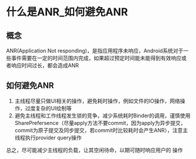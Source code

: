 # 什么是ANR_如何避免ANR



## 概念

ANR(Application Not responding)，是指应用程序未响应，Android系统对于一 些事件需要在一定的时间范围内完成，如果超过预定时间能未能得到有效响应或 者响应时间过长，都会造成ANR



## 如何避免ANR

1. 主线程尽量只做UI相关的操作，避免耗时操作，例如文件的IO操作，网络操作，过度复杂的UI绘制等
2. 避免主线程和工作线程发生锁的竞争，减少系统耗时Binder的调用，谨慎使用 SharePrefersence（尽量apply方法不要commit，因为apply为异步提交，commit为原子提交及同步提交，若commit时比较耗时会产生ANR），注意主线程执行provider query操作

总之，尽可能减少主线程的负载，让其空闲待命，以期可随时响应用户的 操作